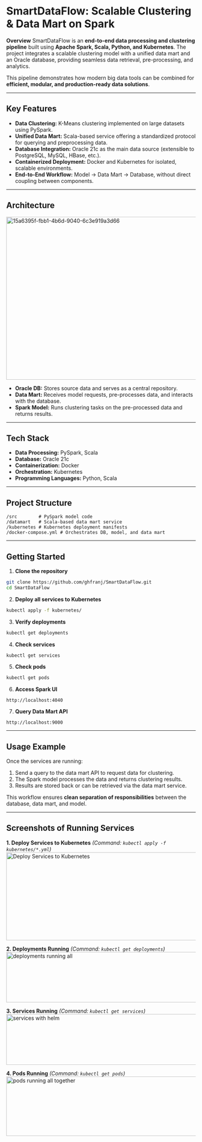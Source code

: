 # **SmartDataFlow: Scalable Clustering & Data Mart on Spark**

**Overview**
SmartDataFlow is an **end-to-end data processing and clustering pipeline** built using **Apache Spark, Scala, Python, and Kubernetes**. The project integrates a scalable clustering model with a unified data mart and an Oracle database, providing seamless data retrieval, pre-processing, and analytics.

This pipeline demonstrates how modern big data tools can be combined for **efficient, modular, and production-ready data solutions**.

---

## **Key Features**

* **Data Clustering:** K-Means clustering implemented on large datasets using PySpark.
* **Unified Data Mart:** Scala-based service offering a standardized protocol for querying and preprocessing data.
* **Database Integration:** Oracle 21c as the main data source (extensible to PostgreSQL, MySQL, HBase, etc.).
* **Containerized Deployment:** Docker and Kubernetes for isolated, scalable environments.
* **End-to-End Workflow:** Model → Data Mart → Database, without direct coupling between components.

---

## **Architecture**

<img width="1401" height="433" alt="15a6395f-fbb1-4b6d-9040-6c3e919a3d66" src="https://github.com/user-attachments/assets/e591981c-510f-4cfe-ba67-e32813031939" />


* **Oracle DB:** Stores source data and serves as a central repository.
* **Data Mart:** Receives model requests, pre-processes data, and interacts with the database.
* **Spark Model:** Runs clustering tasks on the pre-processed data and returns results.

---

## **Tech Stack**

* **Data Processing:** PySpark, Scala
* **Database:** Oracle 21c
* **Containerization:** Docker
* **Orchestration:** Kubernetes
* **Programming Languages:** Python, Scala

---

## **Project Structure**

```
/src        # PySpark model code
/datamart   # Scala-based data mart service
/kubernetes # Kubernetes deployment manifests
/docker-compose.yml # Orchestrates DB, model, and data mart
```

---

## **Getting Started**

1. **Clone the repository**

```bash
git clone https://github.com/ghfranj/SmartDataFlow.git
cd SmartDataFlow
```

2. **Deploy all services to Kubernetes**

```bash
kubectl apply -f kubernetes/
```

3. **Verify deployments**

```bash
kubectl get deployments
```


4. **Check services**

```bash
kubectl get services
```

5. **Check pods**

```bash
kubectl get pods
```


6. **Access Spark UI**

```
http://localhost:4040
```

7. **Query Data Mart API**

```
http://localhost:9000
```

---

## **Usage Example**

Once the services are running:

1. Send a query to the data mart API to request data for clustering.
2. The Spark model processes the data and returns clustering results.
3. Results are stored back or can be retrieved via the data mart service.

This workflow ensures **clean separation of responsibilities** between the database, data mart, and model.

---

## **Screenshots of Running Services**

**1. Deploy Services to Kubernetes**
*(Command: `kubectl apply -f kubernetes/*.yml`)*
<img width="1055" height="234" alt="Deploy Services to Kubernetes" src="https://github.com/user-attachments/assets/64f0e4d3-20ba-47cf-b1ba-32fb53640fc6" />

**2. Deployments Running**
*(Command: `kubectl get deployments`)*
<img width="881" height="134" alt="deployments running all" src="https://github.com/user-attachments/assets/deafee3f-0f6a-4575-95d3-f4bf2ff5a899" />

**3. Services Running**
*(Command: `kubectl get services`)*
<img width="923" height="135" alt="services with helm" src="https://github.com/user-attachments/assets/3c5c018a-53b5-43e8-bead-2672d012cd40" />

**4. Pods Running**
*(Command: `kubectl get pods`)*
<img width="963" height="158" alt="pods running all together" src="https://github.com/user-attachments/assets/5e4701dd-58d5-440c-9307-fe7600d45fcd" />



